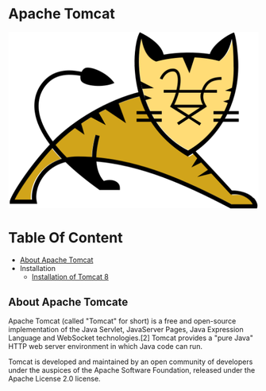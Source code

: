 Apache Tomcat
=============

![Apache Tomcat](img/Apache_Tomcat_logo.png)

Table Of Content
================

<!--ts-->
* [About Apache Tomcat](#about_tomcat)
* Installation
  * [Installation of Tomcat 8](tomcat8_installation.md)
<!--te-->
<a name='about_tomcat' />

## About Apache Tomcate

Apache Tomcat (called "Tomcat" for short) is a free and open-source implementation of the Java Servlet, JavaServer Pages, Java Expression Language and WebSocket technologies.[2] Tomcat provides a "pure Java" HTTP web server environment in which Java code can run.

Tomcat is developed and maintained by an open community of developers under the auspices of the Apache Software Foundation, released under the Apache License 2.0 license.
